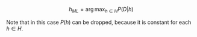 
$$
h_{ML} = \arg\max_{h \in H} P(D|h)
$$

Note that in this case $P(h)$ can be dropped, because it is constant for each $h \in H$.
